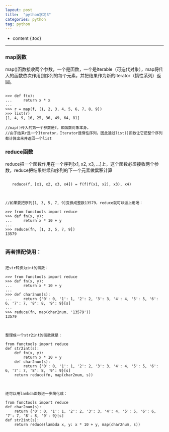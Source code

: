 ```yaml
---
layout: post
title:  "python学习3"
categories: python
tag: python
---
```


* content
{:toc}

--------
### map函数
 
   map()函数接收两个参数，一个是函数，一个是Iterable（可迭代对象），map将传入的函数依次作用到序列的每个元素，并把结果作为新的Iterator（惰性系列）返回。
 
 ~~~
 
 >>> def f(x):
...     return x * x
...
>>> r = map(f, [1, 2, 3, 4, 5, 6, 7, 8, 9])
>>> list(r)
[1, 4, 9, 16, 25, 36, 49, 64, 81]

//map()传入的第一个参数是f，即函数对象本身。
//由于结果r是一个Iterator，Iterator是惰性序列，因此通过list()函数让它把整个序列都计算出来并返回一个list

~~~

### reduce函数

   reduce把一个函数作用在一个序列[x1, x2, x3, ...]上，这个函数必须接收两个参数，reduce把结果继续和序列的下一个元素做累积计算
~~~  

   reduce(f, [x1, x2, x3, x4]) = f(f(f(x1, x2), x3), x4)
   
  
  
//如果要把序列[1, 3, 5, 7, 9]变换成整数13579，reduce就可以派上用场：

>>> from functools import reduce
>>> def fn(x, y):
...     return x * 10 + y
...
>>> reduce(fn, [1, 3, 5, 7, 9])
13579
   
~~~


### 两者搭配使用：

~~~

把str转换为int的函数：

>>> from functools import reduce
>>> def fn(x, y):
...     return x * 10 + y
...
>>> def char2num(s):
...     return {'0': 0, '1': 1, '2': 2, '3': 3, '4': 4, '5': 5, '6': 6, '7': 7, '8': 8, '9': 9}[s]
...
>>> reduce(fn, map(char2num, '13579'))
13579



整理成一个str2int的函数就是：

from functools import reduce
def str2int(s):
    def fn(x, y):
        return x * 10 + y
    def char2num(s):
        return {'0': 0, '1': 1, '2': 2, '3': 3, '4': 4, '5': 5, '6': 6, '7': 7, '8': 8, '9': 9}[s]
    return reduce(fn, map(char2num, s))
	
	
	
还可以用lambda函数进一步简化成：

from functools import reduce
def char2num(s):
    return {'0': 0, '1': 1, '2': 2, '3': 3, '4': 4, '5': 5, '6': 6, '7': 7, '8': 8, '9': 9}[s]
def str2int(s):
    return reduce(lambda x, y: x * 10 + y, map(char2num, s))	

~~~